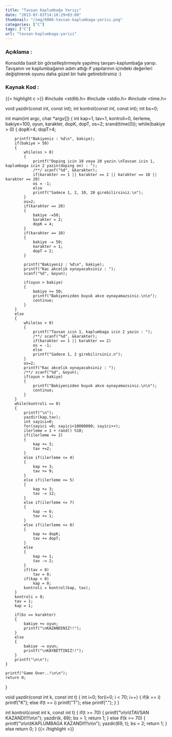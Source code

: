 ```yaml
---
title: "Tavşan Kaplumbağa Yarışı"
date: "2013-07-03T14:10:29+03:00"
thumbnail: "/img/0006-tavsan-kaplumbaga-yarisi.png"
categories: ["C"]
tags: ["C"]
url: "tavsan-kaplumbaga-yarisi"
---
```


### Açıklama :
Konsolda basit bir görselleştirmeyle yapılmış tavşan-kaplumbağa yarışı. Tavşanın ve kaplumbağanın adım attığı if yapılarının içindeki değerleri değiştirerek oyunu daha güzel bir hale getirebilirsiniz :)

### Kaynak Kod :
{{< highlight c >}}
#include <stdlib.h>
#include <stdio.h>
#include <time.h>

void yazdir(const int, const int);
int kontrol(const int, const int);
int bs=0;

int main(int argc, char *argv[])
{
    int kap=1, tav=1, kontroli=0, ilerleme, bakiye=100, oyun, karakter, dopK, dopT, os=2;
    srand(time(0));
    while(bakiye > 0)
    {
        dopK=4;
        dopT=4;
        
        printf("Bakiyeniz : %d\n", bakiye);
        if(bakiye > 50)
        {
            while(os > 0)
            {
                printf("Doping icin 10 veya 20 yazin.\nTavsan icin 1, kaplumbaga icin 2 yazin(doping on) : ");
                /**/ scanf("%d", &karakter);
                if(karakter == 1 || karakter == 2 || karakter == 10 || karakter == 20)
                os = -1;
                else
                printf("Sadece 1, 2, 10, 20 girebilirsiniz.\n");
            }
            os=2;
            if(karakter == 20)
            {
                bakiye -=50;
                karakter = 2;
                dopK = 4;
            }
            if(karakter == 10)
            {
                bakiye -= 50;
                karakter = 1;
                dopT = 2;
            }
            
            printf("Bakiyeniz : %d\n", bakiye);
            printf("Kac akcelik oynayacaksiniz : ");
            scanf("%d", &oyun);
            
            if(oyun > bakiye)
            {
                bakiye += 50;
                printf("Bakiyenizden buyuk akce oynayamazsiniz.\n\n");
                continue;
            }
        }
        else
        {
            while(os > 0)
            {
                printf("Tavsan icin 1, kaplumbaga icin 2 yazin : ");
                /**/ scanf("%d", &karakter);
                if(karakter == 1 || karakter == 2)
                os = -1;
                else
                printf("Sadece 1, 2 girebilirsiniz.n");
            }
            os=2;
            printf("Kac akcelik oynayacaksiniz : ");
            /**/ scanf("%d", &oyun);
            if(oyun > bakiye)
            {
                printf("Bakiyenizden buyuk akce oynayamazsiniz.\n\n");
                continue;
            }
        }
        while(kontroli == 0)
        {
            printf("\n");
            yazdir(kap,tav);
            int sayici=0;
            for(sayici =0; sayici<10000000; sayici++);
            ilerleme = 1 + rand() %10;
            if(ilerleme <= 2)
            {
                kap += 3;
                tav +=2;
            }
            else if(ilerleme <= 4)
            {
                kap += 3;
                tav += 9;
            }
            else if(ilerleme <= 5)
            {
                kap += 3;
                tav -= 12;
            }
            else if(ilerleme <= 7)
            {
                kap -= 6;
                tav += 1;
            }
            else if(ilerleme <= 8)
            {
                kap += dopK;
                tav += dopT;
            }
            else
            {
                kap += 1;
                tav -= 2;
            }
            if(tav < 0)
                tav = 0;
            if(kap < 0)
                kap = 0;
            kontroli = kontrol(kap, tav);
        }
        kontroli = 0;
        tav = 1;
        kap = 1;
        
        if(bs == karakter)
        {
            bakiye += oyun;
            printf("\nKAZANDINIZ!!");
        }
        else
        {
            bakiye -= oyun;
            printf("\nKAYBETTINIZ!!");
        }
        printf("\n\n");
    }
    
    printf("Game Over..!\n\n");
    return 0;
}

void yazdir(const int k, const int t)
{
    int i=0;
    for(i=0;
    i < 70;
    i++)
    {
        if(k == i)
            printf("K");
        else if(t == i)
            printf("T");
        else
            printf(".");
    }
}

int kontrol(const int k, const int t)
{
    if(t >= 70)
    {
        printf("\n\n\tTAVSAN KAZANDI!!!\n\n");
        yazdir(k, 69);
        bs = 1;
        return 1;
    }
    else if(k >= 70)
    {
        printf("\n\n\tKAPLUMBAGA KAZANDI!!!\n\n");
        yazdir(69, t);
        bs = 2;
        return 1;
    }
    else
    return 0;
}
{{< /highlight >}}

